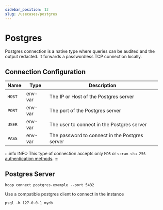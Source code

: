 ```yaml
---
sidebar_position: 13
slug: /usecases/postgres
---
```


# Postgres

Postgres connection is a native type where queries can be audited and the output redacted.
It forwards a passwordless TCP connection locally.

## Connection Configuration

| Name   | Type    | Description                                    |
|------- | ------- | ---------------------------------------------- |
| `HOST` | env-var | The IP or Host of the Postgres server          |
| `PORT` | env-var | The port of the Postgres server                |
| `USER` | env-var | The user to connect in the Postgres server     |
| `PASS` | env-var | The password to connect in the Postgres server |


:::info INFO
This type of connection accepts only `MD5` or `scram-sha-256`  [authentication methods](https://www.postgresql.org/docs/14/auth-password.html).
:::

## Postgres Server

```shell
hoop connect postgres-example --port 5432
```

Use a compatible postgres client to connect in the instance

```shell
psql -h 127.0.0.1 mydb
```
